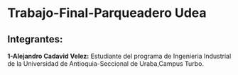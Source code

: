 # Trabajo-Final-Parqueadero Udea

## Integrantes:

**1-Alejandro Cadavid Velez:** Estudiante del programa de Ingenieria Industrial de la Universidad de Antioquia-Seccional de Uraba,Campus Turbo.




